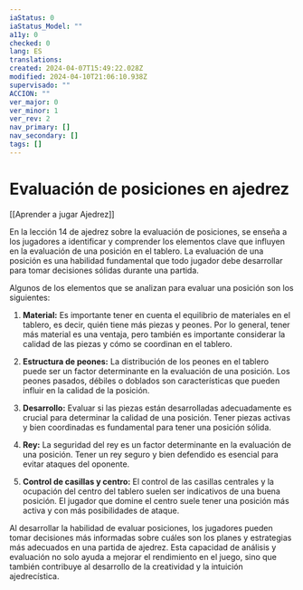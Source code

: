 ```yaml
---
iaStatus: 0
iaStatus_Model: ""
a11y: 0
checked: 0
lang: ES
translations: 
created: 2024-04-07T15:49:22.028Z
modified: 2024-04-10T21:06:10.938Z
supervisado: ""
ACCION: ""
ver_major: 0
ver_minor: 1
ver_rev: 2
nav_primary: []
nav_secondary: []
tags: []
---
```

# Evaluación de posiciones en ajedrez

[[Aprender a jugar Ajedrez]]

En la lección 14 de ajedrez sobre la evaluación de posiciones, se enseña a los jugadores a identificar y comprender los elementos clave que influyen en la evaluación de una posición en el tablero. La evaluación de una posición es una habilidad fundamental que todo jugador debe desarrollar para tomar decisiones sólidas durante una partida.

Algunos de los elementos que se analizan para evaluar una posición son los siguientes:

1. **Material:** Es importante tener en cuenta el equilibrio de materiales en el tablero, es decir, quién tiene más piezas y peones. Por lo general, tener más material es una ventaja, pero también es importante considerar la calidad de las piezas y cómo se coordinan en el tablero.

2. **Estructura de peones:** La distribución de los peones en el tablero puede ser un factor determinante en la evaluación de una posición. Los peones pasados, débiles o doblados son características que pueden influir en la calidad de la posición.

3. **Desarrollo:** Evaluar si las piezas están desarrolladas adecuadamente es crucial para determinar la calidad de una posición. Tener piezas activas y bien coordinadas es fundamental para tener una posición sólida.

4. **Rey:** La seguridad del rey es un factor determinante en la evaluación de una posición. Tener un rey seguro y bien defendido es esencial para evitar ataques del oponente.

5. **Control de casillas y centro:** El control de las casillas centrales y la ocupación del centro del tablero suelen ser indicativos de una buena posición. El jugador que domine el centro suele tener una posición más activa y con más posibilidades de ataque.

Al desarrollar la habilidad de evaluar posiciones, los jugadores pueden tomar decisiones más informadas sobre cuáles son los planes y estrategias más adecuados en una partida de ajedrez. Esta capacidad de análisis y evaluación no solo ayuda a mejorar el rendimiento en el juego, sino que también contribuye al desarrollo de la creatividad y la intuición ajedrecística.
